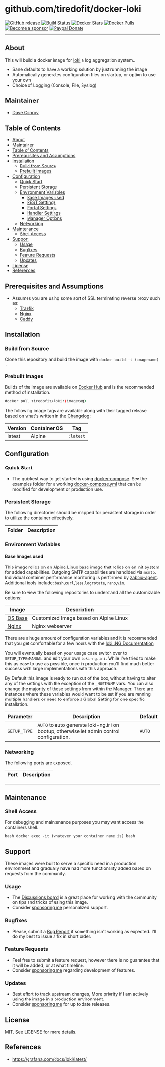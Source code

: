 # github.com/tiredofit/docker-loki

[![GitHub release](https://img.shields.io/github/v/tag/tiredofit/docker-loki?style=flat-square)](https://github.com/tiredofit/docker-loki/releases/latest)
[![Build Status](https://img.shields.io/github/actions/workflow/status/tiredofit/docker-loki/main.yml?branch=main&style=flat-square)](https://github.com/tiredofit/docker-loki/actions)
[![Docker Stars](https://img.shields.io/docker/stars/tiredofit/loki.svg?style=flat-square&logo=docker)](https://hub.docker.com/r/tiredofit/loki/)
[![Docker Pulls](https://img.shields.io/docker/pulls/tiredofit/loki.svg?style=flat-square&logo=docker)](https://hub.docker.com/r/tiredofit/loki/)
[![Become a sponsor](https://img.shields.io/badge/sponsor-tiredofit-181717.svg?logo=github&style=flat-square)](https://github.com/sponsors/tiredofit)
[![Paypal Donate](https://img.shields.io/badge/donate-paypal-00457c.svg?logo=paypal&style=flat-square)](https://www.paypal.me/tiredofit)

* * *
## About

This will build a docker image for [loki](https://grafana.com/oss/loki/) a log aggregation system..

* Sane defaults to have a working solution by just running the image
* Automatically generates configuration files on startup, or option to use your own
* Choice of Logging (Console, File, Syslog)

## Maintainer

- [Dave Conroy](https://github.com/tiredofit)

## Table of Contents

- [About](#about)
- [Maintainer](#maintainer)
- [Table of Contents](#table-of-contents)
- [Prerequisites and Assumptions](#prerequisites-and-assumptions)
- [Installation](#installation)
  - [Build from Source](#build-from-source)
  - [Prebuilt Images](#prebuilt-images)
- [Configuration](#configuration)
  - [Quick Start](#quick-start)
  - [Persistent Storage](#persistent-storage)
  - [Environment Variables](#environment-variables)
    - [Base Images used](#base-images-used)
    - [REST Settings](#rest-settings)
    - [Portal Settings](#portal-settings)
    - [Handler Settings](#handler-settings)
    - [Manager Options](#manager-options)
  - [Networking](#networking)
- [Maintenance](#maintenance)
  - [Shell Access](#shell-access)
- [Support](#support)
  - [Usage](#usage)
  - [Bugfixes](#bugfixes)
  - [Feature Requests](#feature-requests)
  - [Updates](#updates)
- [License](#license)
- [References](#references)

## Prerequisites and Assumptions
*  Assumes you are using some sort of SSL terminating reverse proxy such as:
   *  [Traefik](https://github.com/tiredofit/docker-traefik)
   *  [Nginx](https://github.com/jc21/nginx-proxy-manager)
   *  [Caddy](https://github.com/caddyserver/caddy)


## Installation

### Build from Source
Clone this repository and build the image with `docker build -t (imagename) .`

### Prebuilt Images
Builds of the image are available on [Docker Hub](https://hub.docker.com/r/tiredofit/loki) and is the recommended method of installation.

```bash
docker pull tiredofit/loki:(imagetag)
```

The following image tags are available along with their tagged release based on what's written in the [Changelog](CHANGELOG.md):

| Version | Container OS | Tag          |
| ------- | ------------ | ------------ |
| latest  | Alpine       | `:latest`    |


## Configuration

### Quick Start

* The quickest way to get started is using [docker-compose](https://docs.docker.com/compose/). See the examples folder for a working [docker-compose.yml](examples/docker-compose.yml) that can be modified for development or production use.

### Persistent Storage

The following directories should be mapped for persistent storage in order to utilize the container effectively.

| Folder                            | Description                                                                          |
| --------------------------------- | ------------------------------------------------------------------------------------ |

### Environment Variables

#### Base Images used

This image relies on an [Alpine Linux](https://hub.docker.com/r/tiredofit/alpine) base image that relies on an [init system](https://github.com/just-containers/s6-overlay) for added capabilities. Outgoing SMTP capabilities are handlded via `msmtp`. Individual container performance monitoring is performed by [zabbix-agent](https://zabbix.org). Additional tools include: `bash`,`curl`,`less`,`logrotate`, `nano`,`vim`.

Be sure to view the following repositories to understand all the customizable options:

| Image                                                  | Description                            |
| ------------------------------------------------------ | -------------------------------------- |
| [OS Base](https://github.com/tiredofit/docker-alpine/) | Customized Image based on Alpine Linux |
| [Nginx](https://github.com/tiredofit/docker-nginx/)    | Nginx webserver                        |


There are a huge amount of configuration variables and it is recommended that you get comfortable for a few hours with the [loki::NG Documentation](https://loki-ng.org/documentation/2.0/start)

You will eventually based on your usage case switch over to `SETUP_TYPE=MANUAL` and edit your own `loki-ng.ini`. While I've tried to make this as easy to use as possible, once in production you'll find much better success with large implementations with this approach.

By Default this image is ready to run out of the box, without having to alter any of the settings with the exception of the `_HOSTNAME` vars. You can also change the majority of these settings from within the Manager. There are instances where these variables would want to be set if you are running multiple handlers or need to enforce a Global Setting for one specific installation.

| Parameter          | Description                                                                                    | Default   |
| ------------------ | ---------------------------------------------------------------------------------------------- | --------- |
| `SETUP_TYPE`       | `AUTO` to auto generate loki-ng.ini on bootup, otherwise let admin control configuration. | `AUTO`    |

### Networking

The following ports are exposed.

| Port   | Description  |
| ------ | ------------ |

* * *
## Maintenance

### Shell Access

For debugging and maintenance purposes you may want access the containers shell.

``bash
docker exec -it (whatever your container name is) bash
``
## Support

These images were built to serve a specific need in a production environment and gradually have had more functionality added based on requests from the community.
### Usage
- The [Discussions board](../../discussions) is a great place for working with the community on tips and tricks of using this image.
- Consider [sponsoring me](https://github.com/sponsors/tiredofit) personalized support.
### Bugfixes
- Please, submit a [Bug Report](issues/new) if something isn't working as expected. I'll do my best to issue a fix in short order.

### Feature Requests
- Feel free to submit a feature request, however there is no guarantee that it will be added, or at what timeline.
- Consider [sponsoring me](https://github.com/sponsors/tiredofit) regarding development of features.

### Updates
- Best effort to track upstream changes, More priority if I am actively using the image in a production environment.
- Consider [sponsoring me](https://github.com/sponsors/tiredofit) for up to date releases.

## License
MIT. See [LICENSE](LICENSE) for more details.

## References

* https://grafana.com/docs/loki/latest/

